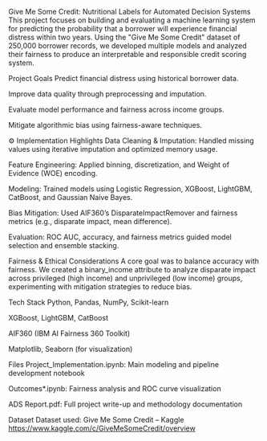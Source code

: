 Give Me Some Credit: Nutritional Labels for Automated Decision Systems
This project focuses on building and evaluating a machine learning system for predicting the probability that a borrower will experience financial distress within two years. Using the "Give Me Some Credit" dataset of 250,000 borrower records, we developed multiple models and analyzed their fairness to produce an interpretable and responsible credit scoring system.

 Project Goals
Predict financial distress using historical borrower data.

Improve data quality through preprocessing and imputation.

Evaluate model performance and fairness across income groups.

Mitigate algorithmic bias using fairness-aware techniques.

⚙ Implementation Highlights
Data Cleaning & Imputation: Handled missing values using iterative imputation and optimized memory usage.

Feature Engineering: Applied binning, discretization, and Weight of Evidence (WOE) encoding.

Modeling: Trained models using Logistic Regression, XGBoost, LightGBM, CatBoost, and Gaussian Naive Bayes.

Bias Mitigation: Used AIF360’s DisparateImpactRemover and fairness metrics (e.g., disparate impact, mean difference).

Evaluation: ROC AUC, accuracy, and fairness metrics guided model selection and ensemble stacking.

 Fairness & Ethical Considerations
A core goal was to balance accuracy with fairness. We created a binary_income attribute to analyze disparate impact across privileged (high income) and unprivileged (low income) groups, experimenting with mitigation strategies to reduce bias.

 Tech Stack
Python, Pandas, NumPy, Scikit-learn

XGBoost, LightGBM, CatBoost

AIF360 (IBM AI Fairness 360 Toolkit)

Matplotlib, Seaborn (for visualization)

 Files
Project_Implementation.ipynb: Main modeling and pipeline development notebook

Outcomes*.ipynb: Fairness analysis and ROC curve visualization

ADS Report.pdf: Full project write-up and methodology documentation

 Dataset
Dataset used: Give Me Some Credit – Kaggle
https://www.kaggle.com/c/GiveMeSomeCredit/overview
